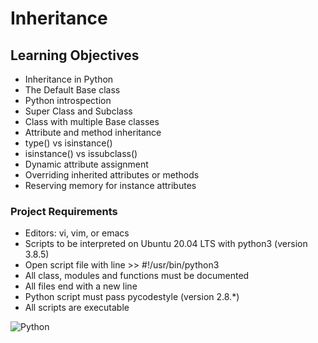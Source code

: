 # Inheritance

## Learning Objectives
* Inheritance in Python
* The Default Base class
* Python introspection 
* Super Class and Subclass
* Class with multiple Base classes
* Attribute and method inheritance
* type() vs isinstance()
* isinstance() vs issubclass()
* Dynamic attribute assignment
* Overriding inherited attributes or methods
* Reserving memory for instance attributes

### Project Requirements
* Editors: vi, vim, or emacs
* Scripts to be interpreted on Ubuntu 20.04 LTS with python3 (version 3.8.5)
* Open script file with line >> #!/usr/bin/python3
* All class, modules and functions must be documented
* All files end with a new line
* Python script must pass pycodestyle (version 2.8.*)
* All scripts are executable

![Python](https://img.shields.io/badge/python-3670A0?style=for-the-badge&logo=python&logoColor=ffdd54)
